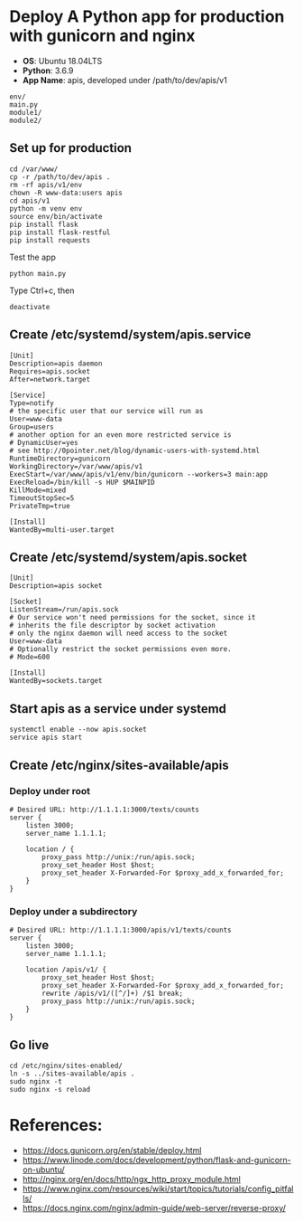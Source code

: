 # Deploy A Python app for production with gunicorn and nginx

* **OS**: Ubuntu 18.04LTS
* **Python**: 3.6.9
* **App Name**: apis, developed under /path/to/dev/apis/v1
```
env/
main.py
module1/
module2/
```

## Set up for production
```
cd /var/www/
cp -r /path/to/dev/apis .
rm -rf apis/v1/env
chown -R www-data:users apis
cd apis/v1
python -m venv env
source env/bin/activate
pip install flask
pip install flask-restful
pip install requests
```
Test the app
```
python main.py
```
Type Ctrl+c, then
```
deactivate
```
## Create /etc/systemd/system/apis.service
```
[Unit]
Description=apis daemon
Requires=apis.socket
After=network.target

[Service]
Type=notify
# the specific user that our service will run as
User=www-data
Group=users
# another option for an even more restricted service is
# DynamicUser=yes
# see http://0pointer.net/blog/dynamic-users-with-systemd.html
RuntimeDirectory=gunicorn
WorkingDirectory=/var/www/apis/v1
ExecStart=/var/www/apis/v1/env/bin/gunicorn --workers=3 main:app
ExecReload=/bin/kill -s HUP $MAINPID
KillMode=mixed
TimeoutStopSec=5
PrivateTmp=true

[Install]
WantedBy=multi-user.target
```

## Create /etc/systemd/system/apis.socket 
```
[Unit]
Description=apis socket

[Socket]
ListenStream=/run/apis.sock
# Our service won't need permissions for the socket, since it
# inherits the file descriptor by socket activation
# only the nginx daemon will need access to the socket
User=www-data
# Optionally restrict the socket permissions even more.
# Mode=600

[Install]
WantedBy=sockets.target
```
## Start apis as a service under systemd
```
systemctl enable --now apis.socket
service apis start
```
## Create /etc/nginx/sites-available/apis
### Deploy under root
```
# Desired URL: http://1.1.1.1:3000/texts/counts
server {
    listen 3000;
    server_name 1.1.1.1;

    location / {
        proxy_pass http://unix:/run/apis.sock;
        proxy_set_header Host $host;
        proxy_set_header X-Forwarded-For $proxy_add_x_forwarded_for;
    }
}
```
### Deploy under a subdirectory
```
# Desired URL: http://1.1.1.1:3000/apis/v1/texts/counts
server {
    listen 3000;
    server_name 1.1.1.1;

    location /apis/v1/ {
        proxy_set_header Host $host;
        proxy_set_header X-Forwarded-For $proxy_add_x_forwarded_for;
        rewrite /apis/v1/([^/]+) /$1 break;
        proxy_pass http://unix:/run/apis.sock;
    }
}
```
## Go live
```
cd /etc/nginx/sites-enabled/
ln -s ../sites-available/apis .
sudo nginx -t
sudo nginx -s reload
```

# References:
* https://docs.gunicorn.org/en/stable/deploy.html
* https://www.linode.com/docs/development/python/flask-and-gunicorn-on-ubuntu/
* http://nginx.org/en/docs/http/ngx_http_proxy_module.html
* https://www.nginx.com/resources/wiki/start/topics/tutorials/config_pitfalls/
* https://docs.nginx.com/nginx/admin-guide/web-server/reverse-proxy/
